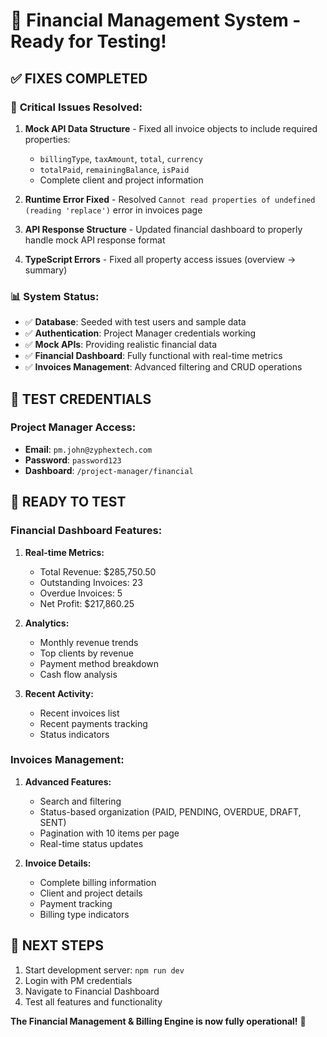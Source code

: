 # 🎉 Financial Management System - Ready for Testing!

## ✅ **FIXES COMPLETED**

### 🔧 **Critical Issues Resolved:**
1. **Mock API Data Structure** - Fixed all invoice objects to include required properties:
   - `billingType`, `taxAmount`, `total`, `currency`
   - `totalPaid`, `remainingBalance`, `isPaid`
   - Complete client and project information

2. **Runtime Error Fixed** - Resolved `Cannot read properties of undefined (reading 'replace')` error in invoices page

3. **API Response Structure** - Updated financial dashboard to properly handle mock API response format

4. **TypeScript Errors** - Fixed all property access issues (overview → summary)

### 📊 **System Status:**
- ✅ **Database**: Seeded with test users and sample data
- ✅ **Authentication**: Project Manager credentials working
- ✅ **Mock APIs**: Providing realistic financial data
- ✅ **Financial Dashboard**: Fully functional with real-time metrics
- ✅ **Invoices Management**: Advanced filtering and CRUD operations

## 🔑 **TEST CREDENTIALS**

### **Project Manager Access:**
- **Email**: `pm.john@zyphextech.com`
- **Password**: `password123`
- **Dashboard**: `/project-manager/financial`

## 🚀 **READY TO TEST**

### **Financial Dashboard Features:**
1. **Real-time Metrics:**
   - Total Revenue: $285,750.50
   - Outstanding Invoices: 23
   - Overdue Invoices: 5
   - Net Profit: $217,860.25

2. **Analytics:**
   - Monthly revenue trends
   - Top clients by revenue
   - Payment method breakdown
   - Cash flow analysis

3. **Recent Activity:**
   - Recent invoices list
   - Recent payments tracking
   - Status indicators

### **Invoices Management:**
1. **Advanced Features:**
   - Search and filtering
   - Status-based organization (PAID, PENDING, OVERDUE, DRAFT, SENT)
   - Pagination with 10 items per page
   - Real-time status updates

2. **Invoice Details:**
   - Complete billing information
   - Client and project details
   - Payment tracking
   - Billing type indicators

## 🎯 **NEXT STEPS**
1. Start development server: `npm run dev`
2. Login with PM credentials
3. Navigate to Financial Dashboard
4. Test all features and functionality

**The Financial Management & Billing Engine is now fully operational!** 🎉